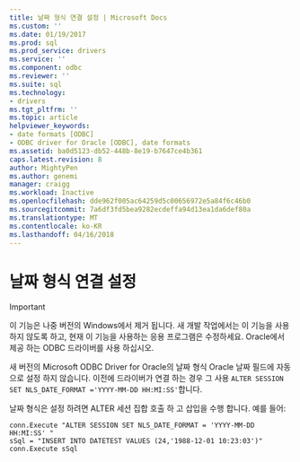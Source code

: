 ```yaml
---
title: 날짜 형식 연결 설정 | Microsoft Docs
ms.custom: ''
ms.date: 01/19/2017
ms.prod: sql
ms.prod_service: drivers
ms.service: ''
ms.component: odbc
ms.reviewer: ''
ms.suite: sql
ms.technology:
- drivers
ms.tgt_pltfrm: ''
ms.topic: article
helpviewer_keywords:
- date formats [ODBC]
- ODBC driver for Oracle [ODBC], date formats
ms.assetid: ba0d5123-db52-448b-8e19-b7647ce4b361
caps.latest.revision: 8
author: MightyPen
ms.author: genemi
manager: craigg
ms.workload: Inactive
ms.openlocfilehash: dde962f005ac64259d5c00656972e5a84f6c46b0
ms.sourcegitcommit: 7a6df3fd5bea9282ecdeffa94d13ea1da6def80a
ms.translationtype: MT
ms.contentlocale: ko-KR
ms.lasthandoff: 04/16/2018
---
```

# <a name="setting-the-date-format-on-connection"></a>날짜 형식 연결 설정
> [!IMPORTANT]  
>  이 기능은 나중 버전의 Windows에서 제거 됩니다. 새 개발 작업에서는 이 기능을 사용하지 않도록 하고, 현재 이 기능을 사용하는 응용 프로그램은 수정하세요. Oracle에서 제공 하는 ODBC 드라이버를 사용 하십시오.  
  
 새 버전의 Microsoft ODBC Driver for Oracle의 날짜 형식 Oracle 날짜 필드에 자동으로 설정 하지 않습니다. 이전에 드라이버가 연결 하는 경우 그 사용 `ALTER SESSION SET NLS_DATE_FORMAT ='YYYY-MM-DD HH:MI:SS'`합니다.  
  
 날짜 형식은 설정 하려면 ALTER 세션 집합 호출 하 고 삽입을 수행 합니다. 예를 들어:  
  
```  
conn.Execute "ALTER SESSION SET NLS_DATE_FORMAT = 'YYYY-MM-DD HH:MI:SS' "  
sSql = "INSERT INTO DATETEST VALUES (24,'1988-12-01 10:23:03')"  
conn.Execute sSql  
```

